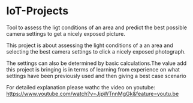 # IoT-Projects
Tool to assess the ligt conditions of an area and predict the best possible camera settings to get a nicely exposed picture.

This project is about assessing the light conditions of a an area and selecting the best camera settings to click a nicely exposed photograph.

The settings can also be determined by basic calculations.The value add this project is bringing is in terms of learning from experience on what settings have been previously used and then giving a best case scenario

For detailed explanation please wathc the video on youtube:
https://www.youtube.com/watch?v=JjpWTnnMgGk&feature=youtu.be
